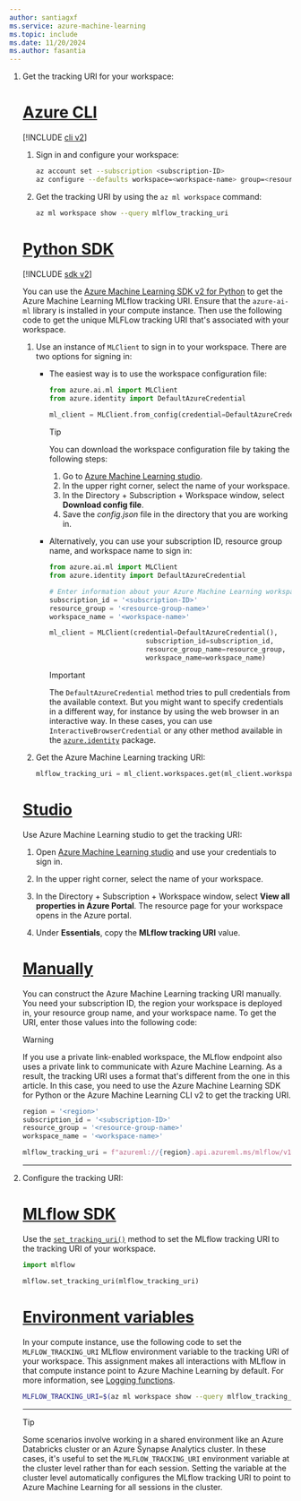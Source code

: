 ```yaml
---
author: santiagxf
ms.service: azure-machine-learning
ms.topic: include
ms.date: 11/20/2024
ms.author: fasantia
---
```


1. Get the tracking URI for your workspace:

    # [Azure CLI](#tab/cli)
    
    [!INCLUDE [cli v2](machine-learning-cli-v2.md)]
    
    1. Sign in and configure your workspace:
    
        ```bash
        az account set --subscription <subscription-ID>
        az configure --defaults workspace=<workspace-name> group=<resource-group-name> location=<location> 
        ```
    
    1. Get the tracking URI by using the `az ml workspace` command:
    
        ```bash
        az ml workspace show --query mlflow_tracking_uri
        ```
        
    # [Python SDK](#tab/python)
    
    [!INCLUDE [sdk v2](machine-learning-sdk-v2.md)]
    
    You can use the [Azure Machine Learning SDK v2 for Python](../concept-v2.md) to get the Azure Machine Learning MLflow tracking URI. Ensure that the `azure-ai-ml` library is installed in your compute instance. Then use the following code to get the unique MLFLow tracking URI that's associated with your workspace.
    
    1. Use an instance of `MLClient` to sign in to your workspace. There are two options for signing in:
    
        - The easiest way is to use the workspace configuration file:
    
          ```python
          from azure.ai.ml import MLClient
          from azure.identity import DefaultAzureCredential
    
          ml_client = MLClient.from_config(credential=DefaultAzureCredential())
          ```
    
          > [!TIP]
          >
          > You can download the workspace configuration file by taking the following steps:
          >
          > 1. Go to [Azure Machine Learning studio](https://ml.azure.com).
          > 1. In the upper right corner, select the name of your workspace.
          > 1. In the Directory + Subscription + Workspace window, select __Download config file__.
          > 3. Save the *config.json* file in the directory that you are working in.
    
       - Alternatively, you can use your subscription ID, resource group name, and workspace name to sign in:
    
          ```python
          from azure.ai.ml import MLClient
          from azure.identity import DefaultAzureCredential
    
          # Enter information about your Azure Machine Learning workspace.
          subscription_id = '<subscription-ID>'
          resource_group = '<resource-group-name>'
          workspace_name = '<workspace-name>'
    
          ml_client = MLClient(credential=DefaultAzureCredential(),
                                  subscription_id=subscription_id, 
                                  resource_group_name=resource_group,
                                  workspace_name=workspace_name)
          ```
    
          > [!IMPORTANT]
          > The `DefaultAzureCredential` method tries to pull credentials from the available context. But you might want to specify credentials in a different way, for instance by using the web browser in an interactive way. In these cases, you can use `InteractiveBrowserCredential` or any other method available in the [`azure.identity`](https://pypi.org/project/azure-identity/) package.
    
    1. Get the Azure Machine Learning tracking URI:
    
        ```python
        mlflow_tracking_uri = ml_client.workspaces.get(ml_client.workspace_name).mlflow_tracking_uri
        ```
    
    # [Studio](#tab/studio)
    
    Use Azure Machine Learning studio to get the tracking URI:
    
    1. Open [Azure Machine Learning studio](https://ml.azure.com) and use your credentials to sign in.

    1. In the upper right corner, select the name of your workspace.
    
    1. In the Directory + Subscription + Workspace window, select __View all properties in Azure Portal__. The resource page for your workspace opens in the Azure portal.

    1. Under __Essentials__, copy the __MLflow tracking URI__ value.    
    
    # [Manually](#tab/manual)
    
    You can construct the Azure Machine Learning tracking URI manually. You need your subscription ID, the region your workspace is deployed in, your resource group name, and your workspace name. To get the URI, enter those values into the following code:
    
    > [!WARNING]
    > If you use a private link-enabled workspace, the MLflow endpoint also uses a private link to communicate with Azure Machine Learning. As a result, the tracking URI uses a format that's different from the one in this article. In this case, you need to use the Azure Machine Learning SDK for Python or the Azure Machine Learning CLI v2 to get the tracking URI.
    
    ```python
    region = '<region>'
    subscription_id = '<subscription-ID>'
    resource_group = '<resource-group-name>'
    workspace_name = '<workspace-name>'
    
    mlflow_tracking_uri = f"azureml://{region}.api.azureml.ms/mlflow/v1.0/subscriptions/{subscription_id}/resourceGroups/{resource_group}/providers/Microsoft.MachineLearningServices/workspaces/{workspace_name}"
    ```

    ---

1. Configure the tracking URI:

    # [MLflow SDK](#tab/mlflow)
    
    Use the [`set_tracking_uri()`](https://mlflow.org/docs/latest/python_api/mlflow.html#mlflow.set_tracking_uri) method to set the MLflow tracking URI to the tracking URI of your workspace.
    
    ```python
    import mlflow
    
    mlflow.set_tracking_uri(mlflow_tracking_uri)
    ```
    
    # [Environment variables](#tab/environ)
    
    In your compute instance, use the following code to set the `MLFLOW_TRACKING_URI` MLflow environment variable to the tracking URI of your workspace. This assignment makes all interactions with MLflow in that compute instance point to Azure Machine Learning by default. For more information, see [Logging functions](https://mlflow.org/docs/latest/tracking/tracking-api.html#logging-functions).
    
    ```bash
    MLFLOW_TRACKING_URI=$(az ml workspace show --query mlflow_tracking_uri | sed 's/"//g') 
    ```

    ---

    > [!TIP]
    >
    > Some scenarios involve working in a shared environment like an Azure Databricks cluster or an Azure Synapse Analytics cluster. In these cases, it's useful to set the `MLFLOW_TRACKING_URI` environment variable at the cluster level rather than for each session. Setting the variable at the cluster level automatically configures the MLflow tracking URI to point to Azure Machine Learning for all sessions in the cluster.
